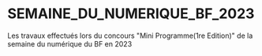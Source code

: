 # SEMAINE_DU_NUMERIQUE_BF_2023

Les travaux effectués lors du concours "Mini Programme(1re Edition)" de la semaine du numérique du BF en 2023
